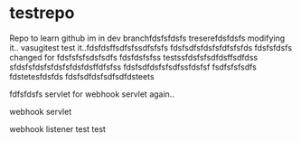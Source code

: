 # testrepo
Repo to learn github
im in dev branchfdsfsfdsfs
treserefdsfdsfs
modifying it.. vasugitest
test it..fdsfdsffsdfsfssdfsfsfs
fdsfsdfsfdsfsfdfsfsfds
fdsfsfdsfs
changed for fdsfsfsfsdsfsdfs fdsfdsfsfss
testssfdsfsfsdfdsffsdfdss
sfdsfsfdsfsfdsfsfdsfdsffdfsfss
fdsfsdfdsfsfsdfssfdsfsf
fsdfsfsfsdfs
fdstetesfdsfds
fdsfsdfdsfsdfsdfdsteets

fdfsfdsfs
servlet for webhook
servlet again..

webhook servlet

webhook listener
test
test
